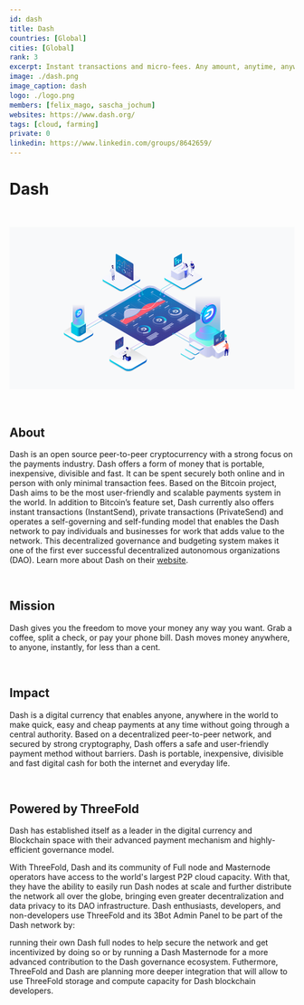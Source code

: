 ```yaml
---
id: dash
title: Dash
countries: [Global]
cities: [Global]
rank: 3
excerpt: Instant transactions and micro-fees. Any amount, anytime, anywhere. 
image: ./dash.png
image_caption: dash
logo: ./logo.png
members: [felix_mago, sascha_jochum]
websites: https://www.dash.org/
tags: [cloud, farming]
private: 0
linkedin: https://www.linkedin.com/groups/8642659/
---
```


# Dash

<br/>

![dash](dash2.png)

<br/>

## About

Dash is an open source peer-to-peer cryptocurrency with a strong focus on the payments industry. Dash offers a form of money that is portable, inexpensive, divisible and fast. It can be spent securely both online and in person with only minimal transaction fees. Based on the Bitcoin project, Dash aims to be the most user-friendly and scalable payments system in the world. 
In addition to Bitcoin’s feature set, Dash currently also offers instant transactions (InstantSend), private transactions (PrivateSend) and operates a self-governing and self-funding model that enables the Dash network to pay individuals and businesses for work that adds value to the network. This decentralized governance and budgeting system makes it one of the first ever successful decentralized autonomous organizations (DAO).
Learn more about Dash on their [website](https://www.dash.org).

<br/>

## Mission

Dash gives you the freedom to move your money any way you want. Grab a coffee, split a check, or pay your phone bill. Dash moves money anywhere, to anyone, instantly, for less than a cent.

<br/>

## Impact

Dash is a digital currency that enables anyone, anywhere in the world to make quick, easy and cheap payments at any time without going through a central authority. Based on a decentralized peer-to-peer network, and secured by strong cryptography, Dash offers a safe and user-friendly payment method without barriers. Dash is portable, inexpensive, divisible and fast digital cash for both the internet and everyday life.

<br/>

## Powered by ThreeFold

Dash  has established itself as a leader in the digital currency and Blockchain space with their advanced payment mechanism and highly-efficient governance model.

With ThreeFold, Dash and its community of Full node and Masternode operators have access to the world's largest P2P cloud capacity.
With that, they have the ability to easily run Dash nodes at scale and further distribute the network all over the globe, bringing even greater decentralization and data privacy to its DAO infrastructure.
Dash enthusiasts, developers, and non-developers use ThreeFold and its 3Bot Admin Panel to be part of the Dash network by:

running their own Dash full nodes to help secure the network and get incentivized by doing so
or by running a Dash Masternode for a more advanced contribution to the Dash governance ecosystem. 
Futhermore, ThreeFold and Dash are planning more deeper integration that will allow to use ThreeFold storage and compute capacity for Dash blockchain developers.


<!-- ### Roadmap

- Dec 2020
 - Quick deployment for Dash nodes on ThreeFold capacity
- Q1 2021 
 - Planning of the deeper integration -->


